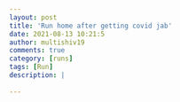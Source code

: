 ```yaml
---
layout: post
title: 'Run home after getting covid jab'
date: 2021-08-13 10:21:5
author: multishiv19
comments: true
category: [runs]
tags: [Run]
description: |
    
---
```





<div width='100%' class='strava-embed-placeholder' data-embed-type='activity' data-embed-id='5788090218'></div>
<script src='https://strava-embeds.com/embed.js'></script>
